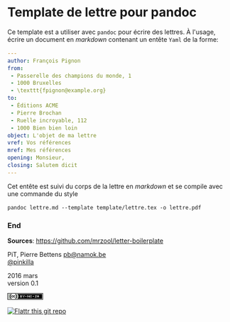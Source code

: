 # Template de lettre pour pandoc

Ce template est a utiliser avec `pandoc` pour écrire des lettres. À l'usage,
écrire un document en *markdown* contenant un entête `Yaml` de la forme: 

```yaml
---
author: François Pignon
from:
 - Passerelle des champions du monde, 1
 - 1000 Bruxelles
 - \texttt{fpignon@example.org}
to: 
 - Éditions ACME
 - Pierre Brochan
 - Ruelle incroyable, 112
 - 1000 Bien bien loin
object: L'objet de ma lettre
vref: Vos références
mref: Mes références
opening: Monsieur,
closing: Salutem dicit   
---
```

Cet entête est suivi du corps de la lettre en *markdown* et se compile avec
une commande du style

    pandoc lettre.md --template template/lettre.tex -o lettre.pdf 




### End

**Sources**: https://github.com/mrzool/letter-boilerplate

PiT, Pierre Bettens <pb@namok.be>                                    
[@pinkilla](http://twitter.com/pinkilla)

2016 mars                                                                    
version 0.1                                                                     
                                                                                  
[![CC](cc-by-nc-sa-80x15.png)](http://creativecommons.org/licenses/by-nc-sa/4.0/deed.fr)


[![Flattr this git repo](http://api.flattr.com/button/flattr-badge-large.png)](https://flattr.com/submit/auto?user_id=Pinkilla&url=https://github.com/Pinkilla/pandoc-pitletter&title=pandoc-pitletter&language=&tags=github&category=software)



